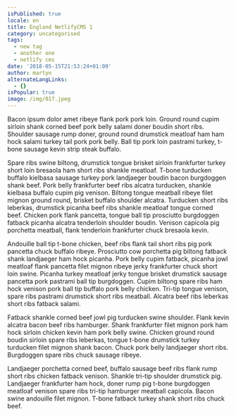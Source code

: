 ```yaml
---
isPublished: true
locale: en
title: England NetlifyCMS 1
category: uncategorised
tags:
  - new tag
  - another one
  - netlify cms
date: '2018-05-15T21:53:24+01:00'
author: martyn
alternateLangLinks:
  - {}
isPopular: true
image: /img/017.jpeg
---
```

Bacon ipsum dolor amet ribeye flank pork pork loin. Ground round cupim sirloin shank corned beef pork belly salami doner boudin short ribs. Shoulder sausage rump doner, ground round drumstick meatloaf ham ham hock salami turkey tail pork pork belly. Ball tip pork loin pastrami turkey, t-bone sausage kevin strip steak buffalo.

Spare ribs swine biltong, drumstick tongue brisket sirloin frankfurter turkey short loin bresaola ham short ribs shankle meatloaf. T-bone turducken buffalo kielbasa sausage turkey pork landjaeger boudin bacon burgdoggen shank beef. Pork belly frankfurter beef ribs alcatra turducken, shankle kielbasa buffalo cupim pig venison. Biltong tongue meatball ribeye filet mignon ground round, brisket buffalo shoulder alcatra. Turducken short ribs leberkas, drumstick picanha beef ribs shankle meatloaf tongue corned beef. Chicken pork flank pancetta, tongue ball tip prosciutto burgdoggen fatback picanha alcatra tenderloin shoulder boudin. Venison capicola pig porchetta meatball, flank tenderloin frankfurter chuck bresaola kevin.

Andouille ball tip t-bone chicken, beef ribs flank tail short ribs pig pork pancetta chuck buffalo ribeye. Prosciutto cow porchetta pig biltong fatback shank landjaeger ham hock picanha. Pork belly cupim fatback, picanha jowl meatloaf flank pancetta filet mignon ribeye jerky frankfurter chuck short loin swine. Picanha turkey meatloaf jerky tongue brisket drumstick sausage pancetta pork pastrami ball tip burgdoggen. Cupim biltong spare ribs ham hock venison pork ball tip buffalo pork belly chicken. Tri-tip tongue venison, spare ribs pastrami drumstick short ribs meatball. Alcatra beef ribs leberkas short ribs fatback salami.

Fatback shankle corned beef jowl pig turducken swine shoulder. Flank kevin alcatra bacon beef ribs hamburger. Shank frankfurter filet mignon pork ham hock sirloin chicken kevin ham pork belly swine. Chicken ground round boudin sirloin spare ribs leberkas, tongue t-bone drumstick turkey turducken filet mignon shank bacon. Chuck pork belly landjaeger short ribs. Burgdoggen spare ribs chuck sausage ribeye.

Landjaeger porchetta corned beef, buffalo sausage beef ribs flank rump short ribs chicken fatback venison. Shankle tri-tip shoulder drumstick pig. Landjaeger frankfurter ham hock, doner rump pig t-bone burgdoggen meatloaf venison spare ribs tri-tip hamburger meatball capicola. Bacon swine andouille filet mignon. T-bone fatback turkey shank short ribs chuck beef.
